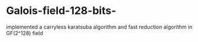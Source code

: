 # Galois-field-128-bits-
implemented a carryless karatsuba algorithm and fast reduction algorithm in GF(2^128) field
